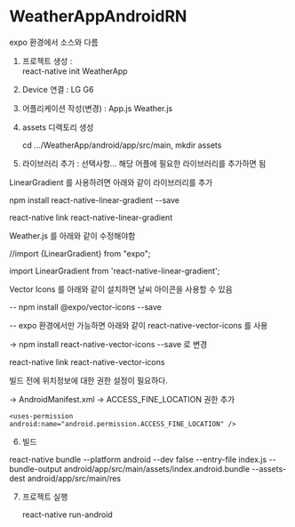 # WeatherAppAndroidRN
expo 환경에서 소스와 다름


1. 프로젝트 생성 :  
	react-native init WeatherApp
2. Device 연결 : LG G6 

3. 어플리케이션 작성(변경) : 
	App.js
	Weather.js

4. assets 디렉토리 생성

	cd .../WeatherApp/android/app/src/main,  mkdir assets

5. 라이브러리 추가 : 선택사항... 해당 어플에 필요한 라이브러리를 추가하면 됨


LinearGradient 를 사용하려면 아래와 같이 라이브러리를 추가

npm install react-native-linear-gradient --save

react-native link react-native-linear-gradient

Weather.js 를 아래와 같이 수정해야함

//import {LinearGradient} from "expo";

import LinearGradient from 'react-native-linear-gradient';



Vector Icons 를 아래와 같이 설치하면 날씨 아이콘을 사용할 수 있음

-- npm install @expo/vector-icons --save

-- expo 환경에서만 가능하면 아래와 같이  react-native-vector-icons 를 사용


-> npm install react-native-vector-icons --save 로 변경

react-native link react-native-vector-icons


빌드 전에 위치정보에 대한 권한 설정이 필요하다.

-> AndroidManifest.xml  -> ACCESS_FINE_LOCATION 권한 추가

   <!-- Add location by gus -->
    <uses-permission android:name="android.permission.ACCESS_FINE_LOCATION" />
    

6. 빌드

react-native bundle --platform android --dev false --entry-file index.js --bundle-output android/app/src/main/assets/index.android.bundle --assets-dest android/app/src/main/res

7. 프로젝트 실행

	react-native run-android
